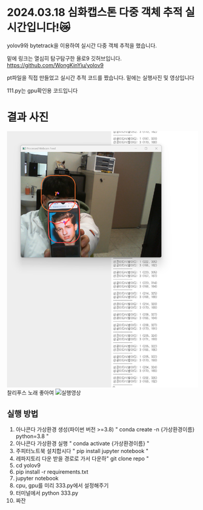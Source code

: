 # 2024.03.18 심화캡스톤 다중 객체 추적 실시간입니다!😿

yolov9와 bytetrack을 이용하여 실시간 다중 객체 추적을 했습니다.

밑에 링크는 열심히 탐구탐구한 욜로9 깃허브입니다.
https://github.com/WongKinYiu/yolov9

pt파일을 직접 만들었고 실시간 추적 코드를 짰습니다.
밑에는 실행사진 및 영상입니다

111.py는 gpu확인용 코드입니다

# 결과 사진
![ 다중객체 추적 실시간 실행사진 ](assets/1.png)
찰리푸스 노래 좋아여
![ 실행영상 ](assets/2.gif)

## 실행 방법
1. 아나콘다 가상환경 생성(파이썬 버전 >=3.8) " conda create -n {가상환경이름} python=3.8 "
2. 아나콘다 가상환경 실행 " conda activate {가상환경이름} "
3. 주피터노트북 설치합시다 " pip install jupyter notebook "
4. 레파지토리 다운 받을 경로로 가서 다운하" git clone repo "
5. cd yolov9
6. pip install -r requirements.txt
7. jupyter notebook
8. cpu, gpu를 미리 333.py에서 설정해주기
9. 터미널에서 python 333.py
10. 짜잔
